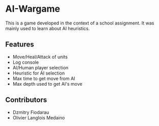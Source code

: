 # AI-Wargame
This is a game developed in the context of a school assignment. It was mainly used to learn about AI heuristics.

## Features
- Move/Heal/Attack of units
- Log console
- AI/Human player selection
- Heuristic for AI selection
- Max time to get move from AI
- Max depth used to get AI's move

## Contributors
- Dzmitry Fiodarau
- Olivier Langlois Medaino
